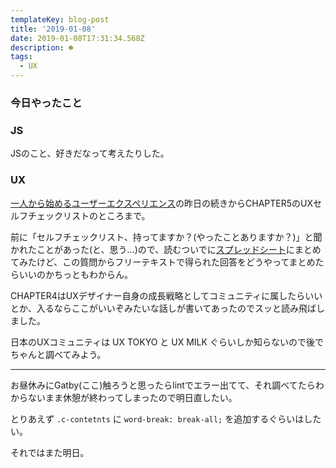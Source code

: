 ```yaml
---
templateKey: blog-post
title: '2019-01-08'
date: 2019-01-08T17:31:34.568Z
description: ☻
tags:
  - UX
---
```

### 今日やったこと

### JS
JSのこと、好きだなって考えたりした。

### UX
[一人から始めるユーザーエクスペリエンス](https://www.amazon.co.jp/dp/462108951X)の昨日の続きからCHAPTER5のUXセルフチェックリストのところまで。

前に「セルフチェックリスト、持ってますか？(やったことありますか？)」と聞かれたことがあった(と、思う…)ので、読むついでに[スプレッドシート](https://docs.google.com/spreadsheets/d/17YpvBwPmSbN81gw29xpi4-QkxZfaTjq7qy5I8vKhAtw/edit?usp=sharing)にまとめてみたけど、この質問からフリーテキストで得られた回答をどうやってまとめたらいいのかちっともわからん。

CHAPTER4はUXデザイナー自身の成長戦略としてコミュニティに属したらいいとか、入るならここがいいぞみたいな話しが書いてあったのでスッと読み飛ばしました。

日本のUXコミュニティは UX TOKYO と UX MILK ぐらいしか知らないので後でちゃんと調べてみよう。


-----

お昼休みにGatby(ここ)触ろうと思ったらlintでエラー出てて、それ調べてたらわからないまま休憩が終わってしまったので明日直したい。

とりあえず `.c-contetnts` に `word-break: break-all;` を追加するぐらいはしたい。

それではまた明日。

